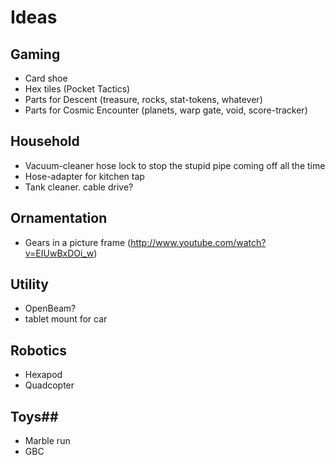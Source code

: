 # Ideas #


## Gaming ##

* Card shoe
* Hex tiles (Pocket Tactics)
* Parts for Descent (treasure, rocks, stat-tokens, whatever)
* Parts for Cosmic Encounter (planets, warp gate, void, score-tracker)


## Household ##

* Vacuum-cleaner hose lock to stop the stupid pipe coming off all the time
* Hose-adapter for kitchen tap
* Tank cleaner. cable drive?

## Ornamentation ##

* Gears in a picture frame (http://www.youtube.com/watch?v=EIUwBxDOi_w)

## Utility ##

* OpenBeam?
* tablet mount for car

## Robotics ##

* Hexapod
* Quadcopter


## Toys##

* Marble run
* GBC
